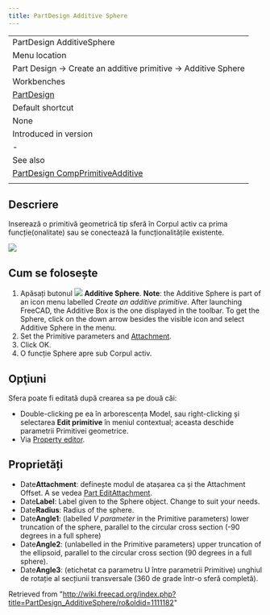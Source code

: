 ```yaml
---
title: PartDesign Additive Sphere
---
```

|  |
| --- |
| PartDesign AdditiveSphere |
| Menu location |
| Part Design → Create an additive primitive → Additive Sphere |
| Workbenches |
| [PartDesign](/PartDesign_Workbench "PartDesign Workbench") |
| Default shortcut |
| None |
| Introduced in version |
| - |
| See also |
| [PartDesign CompPrimitiveAdditive](/PartDesign_CompPrimitiveAdditive "PartDesign CompPrimitiveAdditive") |
|  |

## Descriere

Inserează o primitivă geometrică tip sferă în Corpul activ ca prima funcție(onalitate) sau se conectează la funcționalitățile existente.

![](/images/PartDesign_AdditiveSphere_example.png)

## Cum se folosește

1. Apăsați butonul ![](/images/PartDesign_AdditiveSphere.png) **Additive Sphere**. **Note**: the Additive Sphere is part of an icon menu labelled *Create an additive primitive*. After launching FreeCAD, the Additive Box is the one displayed in the toolbar. To get the Sphere, click on the down arrow besides the visible icon and select Additive Sphere in the menu.
2. Set the Primitive parameters and [Attachment](/Part_EditAttachment "Part EditAttachment").
3. Click OK.
4. O funcție Sphere apre sub Corpul activ.

## Opţiuni

Sfera poate fi editată după crearea sa pe două căi:

* Double-clicking pe ea în arborescența Model, sau right-clicking și selectarea **Edit primitive** în meniul contextual; aceasta deschide parametrii Primitivei geometrice.
* Via [Property editor](/Property_editor "Property editor").

## Proprietăți

* Date**Attachment**: definește modul de atașarea ca și the Attachment Offset. A se vedea [Part EditAttachment](/Part_EditAttachment "Part EditAttachment").
* Date**Label**: Label given to the Sphere object. Change to suit your needs.
* Date**Radius**: Radius of the sphere.
* Date**Angle1**: (labelled *V parameter* in the Primitive parameters) lower truncation of the sphere, parallel to the circular cross section (-90 degrees in a full sphere)
* Date**Angle2**: (unlabelled in the Primitive parameters) upper truncation of the ellipsoid, parallel to the circular cross section (90 degrees in a full sphere).
* Date**Angle3**: (etichetat ca parametru U între parametrii Primitive) unghiul de rotație al secțiunii transversale (360 de grade într-o sferă completă).

Retrieved from "<http://wiki.freecad.org/index.php?title=PartDesign_AdditiveSphere/ro&oldid=1111182>"